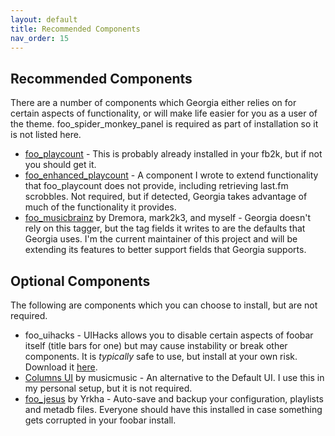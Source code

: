 ```yaml
---
layout: default
title: Recommended Components
nav_order: 15
---
```

## Recommended Components

There are a number of components which Georgia either relies on for certain aspects of functionality, or will make life easier for you as a user of the theme. foo_spider_monkey_panel is required as part of installation so it is not listed here.

- [foo_playcount](https://www.foobar2000.org/components/view/foo_playcount) - This is probably already installed in your fb2k, but if not you should get it.
- [foo_enhanced_playcount](https://www.foobar2000.org/components/view/foo_enhanced_playcount) - A component I wrote to extend functionality that foo_playcount does not provide, including retrieving last.fm scrobbles. Not required, but if detected, Georgia takes advantage of much of the functionality it provides.
- [foo_musicbrainz](https://www.foobar2000.org/components/view/foo_musicbrainz) by Dremora, mark2k3, and myself - Georgia doesn't rely on this tagger, but the tag fields it writes to are the defaults that Georgia uses. I'm the current maintainer of this project and will be extending its features to better support fields that Georgia supports.

## Optional Components

The following are components which you can choose to install, but are not required.

- foo_uihacks - UIHacks allows you to disable certain aspects of foobar itself (title bars for one) but may cause instability or break other components. It is _typically_ safe to use, but install at your own risk. Download it [here](https://github.com/kbuffington/Georgia/releases/download/2.0.0-beta3/foo_ui_hacks.2013-02-19.fb2k-component).
- [Columns UI](https://yuo.be/columns-ui) by musicmusic - An alternative to the Default UI. I use this in my personal setup, but it is not required.
- [foo_jesus](https://www.foobar2000.org/components/view/foo_jesus) by Yrkha - Auto-save and backup your configuration, playlists and metadb files. Everyone should have this installed in case something gets corrupted in your foobar install.